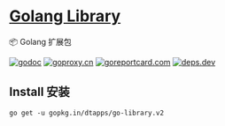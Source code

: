<h1><a href="https://www.dtapp.net/">Golang Library</a></h1>

📦 Golang 扩展包

[comment]: <> (go)
[![godoc](https://pkg.go.dev/badge/gopkg.in/dtapps/go-library.v2?status.svg)](https://pkg.go.dev/gopkg.in/dtapps/go-library.v2)
[![goproxy.cn](https://goproxy.cn/stats/gopkg.in/dtapps/go-library.v2/badges/download-count.svg)](https://goproxy.cn/stats/gopkg.in/dtapps/go-library.v2)
[![goreportcard.com](https://goreportcard.com/badge/gopkg.in/dtapps/go-library.v2)](https://goreportcard.com/report/gopkg.in/dtapps/go-library.v2)
[![deps.dev](https://img.shields.io/badge/deps-go-red.svg)](https://deps.dev/go/gopkg.in%2Fdtapps%2Fgo-library.v2)

## Install 安装

```Importing
go get -u gopkg.in/dtapps/go-library.v2
```

